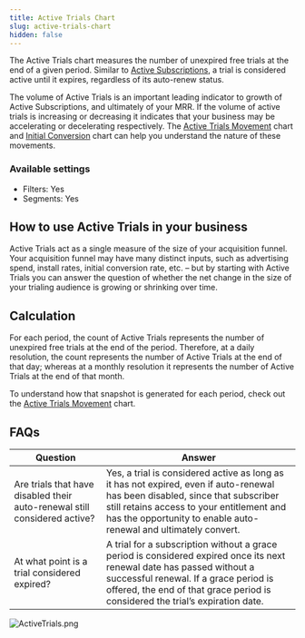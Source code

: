 ```yaml
---
title: Active Trials Chart
slug: active-trials-chart
hidden: false
---
```


The Active Trials chart measures the number of unexpired free trials at the end of a given period. Similar to [Active Subscriptions](/dashboard-and-metrics/charts/active-subscriptions-chart), a trial is considered active until it expires, regardless of its auto-renew status.

The volume of Active Trials is an important leading indicator to growth of Active Subscriptions, and ultimately of your MRR. If the volume of active trials is increasing or decreasing it indicates that your business may be accelerating or decelerating respectively. The [Active Trials Movement](/dashboard-and-metrics/charts/active-trials-movement-chart) chart and [Initial Conversion](/dashboard-and-metrics/charts/initial-conversion-chart) chart can help you understand the nature of these movements.

### Available settings

- Filters: Yes
- Segments: Yes

## How to use Active Trials in your business

Active Trials act as a single measure of the size of your acquisition funnel. Your acquisition funnel may have many distinct inputs, such as advertising spend, install rates, initial conversion rate, etc. – but by starting with Active Trials you can answer the question of whether the net change in the size of your trialing audience is growing or shrinking over time.

## Calculation

For each period, the count of Active Trials represents the number of unexpired free trials at the end of the period. Therefore, at a daily resolution, the count represents the number of Active Trials at the end of that day; whereas at a monthly resolution it represents the number of Active Trials at the end of that month.

To understand how that snapshot is generated for each period, check out the [Active Trials Movement](/dashboard-and-metrics/charts/active-trials-movement-chart) chart.

## FAQs

| Question                                                                  | Answer                                                                                                                                                                                                                                            |
| ------------------------------------------------------------------------- | ------------------------------------------------------------------------------------------------------------------------------------------------------------------------------------------------------------------------------------------------- |
| Are trials that have disabled their auto-renewal still considered active? | Yes, a trial is considered active as long as it has not expired, even if auto-renewal has been disabled, since that subscriber still retains access to your entitlement and has the opportunity to enable auto-renewal and ultimately convert.    |
| At what point is a trial considered expired?                              | A trial for a subscription without a grace period is considered expired once its next renewal date has passed without a successful renewal. If a grace period is offered, the end of that grace period is considered the trial’s expiration date. |

![](/images/f34fb0a-ActiveTrials_154a51847857ac54ffe0a970e5bf46be.png "ActiveTrials.png")
